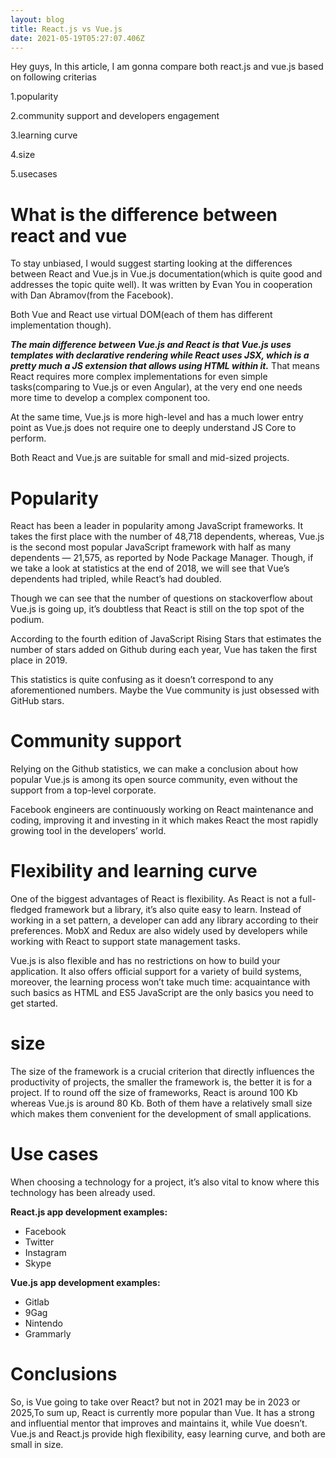 ```yaml
---
layout: blog
title: React.js vs Vue.js
date: 2021-05-19T05:27:07.406Z
---
```

Hey guys, In this article, I am gonna compare both react.js and vue.js based on following criterias 

1.popularity

2.community support and developers engagement

3.learning curve

4.size

5.usecases

# What is the difference between react and vue

<!--StartFragment-->

To stay unbiased, I would suggest starting looking at the differences between React and Vue.js in Vue.js documentation(which is quite good and addresses the topic quite well). It was written by Evan You in cooperation with Dan Abramov(from the Facebook).

Both Vue and React use virtual DOM(each of them has different implementation though).

***The main difference between Vue.js and React is that Vue.js uses templates with declarative rendering while React uses JSX, which is a pretty much a JS extension that allows using HTML within it.*** That means React requires more complex implementations for even simple tasks(comparing to Vue.js or even Angular), at the very end one needs more time to develop a complex component too.

<!--StartFragment-->

At the same time, Vue.js is more high-level and has a much lower entry point as Vue.js does not require one to deeply understand JS Core to perform.

Both React and Vue.js are suitable for small and mid-sized projects.

<!--EndFragment-->

<!--EndFragment-->

<!--StartFragment-->

# Popularity

<!--StartFragment-->

React has been a leader in popularity among JavaScript frameworks. It takes the first place with the number of 48,718 dependents, whereas, Vue.js is the second most popular JavaScript framework with half as many dependents — 21,575, as reported by Node Package Manager. Though, if we take a look at statistics at the end of 2018, we will see that Vue’s dependents had tripled, while React’s had doubled.

<!--StartFragment-->

Though we can see that the number of questions on stackoverflow about Vue.js is going up, it’s doubtless that React is still on the top spot of the podium.

According to the fourth edition of JavaScript Rising Stars that estimates the number of stars added on Github during each year, Vue has taken the first place in 2019.

This statistics is quite confusing as it doesn’t correspond to any aforementioned numbers. Maybe the Vue community is just obsessed with GitHub stars.

<!--EndFragment-->

<!--EndFragment-->

<!--EndFragment-->

<!--StartFragment-->

# Community support

Relying on the Github statistics, we can make a conclusion about how popular Vue.js is among its open source community, even without the support from a top-level corporate.

Facebook engineers are continuously working on React maintenance and coding, improving it and investing in it which makes React the most rapidly growing tool in the developers’ world.

# Flexibility and learning curve

One of the biggest advantages of React is flexibility. As React is not a full-fledged framework but a library, it’s also quite easy to learn. Instead of working in a set pattern, a developer can add any library according to their preferences. MobX and Redux are also widely used by developers while working with React to support state management tasks.

Vue.js is also flexible and has no restrictions on how to build your application. It also offers official support for a variety of build systems, moreover, the learning process won’t take much time: acquaintance with such basics as HTML and ES5 JavaScript are the only basics you need to get started.

# size

The size of the framework is a crucial criterion that directly influences the productivity of projects, the smaller the framework is, the better it is for a project. If to round off the size of frameworks, React is around 100 Kb whereas Vue.js is around 80 Kb. Both of them have a relatively small size which makes them convenient for the development of small applications.

# Use cases

When choosing a technology for a project, it’s also vital to know where this technology has been already used.

**React.js app development examples:**

* Facebook
* Twitter
* Instagram
* Skype

**Vue.js app development examples:**

* Gitlab
* 9Gag
* Nintendo
* Grammarly



<!--EndFragment-->

# Conclusions

So, is Vue going to take over React? but not in 2021 may be in 2023 or 2025,To sum up, React is currently more popular than Vue. It has a strong and influential mentor that improves and maintains it, while Vue doesn’t. Vue.js and React.js provide high flexibility, easy learning curve, and both are small in size.